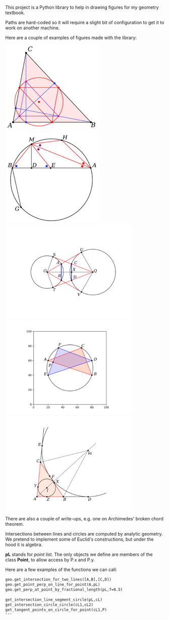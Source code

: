 This project is a Python library to help in drawing figures for my geometry textbook.

Paths are hard-coded so it will require a slight bit of configuration to get it to work on another machine.

Here are a couple of examples of figures made with the library:

<img src="tests/ninepoint.png" width=300>

<img src="broken_chord/figures/bc1.png" width=300>

<img src="tangents/eyeball1.png" width=400>

<img src="tests/example15.png" width=400>

<img src="bisectors/excircle.png" width=400>

There are also a couple of write-ups, e.g. one on Archimedes' broken chord theorem.

Intersections between lines and circles are computed by analytic geometry.  We pretend to implement some of Euclid's constructions, but under the hood it is algebra.

**pL** stands for *point list*.  The only objects we define are members of the class **Point**, to allow access by P.x and P.y.

Here are a few examples of the functions we can call:

```
geo.get_intersection_for_two_lines([A,B],[C,D])
geo.get_point_perp_on_line_for_point(A,pL)
geo.get_perp_at_point_by_fractional_length(pL,f=0.5)

get_intersection_line_segment_circle(pL,cL)
get_intersection_circle_circle(cL1,cL2)
get_tangent_points_on_circle_for_point(cL1,P)
'''